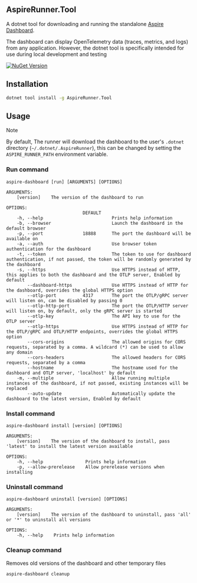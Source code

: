﻿## AspireRunner.Tool

A dotnet tool for downloading and running the standalone [Aspire Dashboard](https://learn.microsoft.com/en-us/dotnet/aspire/fundamentals/dashboard/standalone).

The dashboard can display OpenTelemetry data (traces, metrics, and logs) from any application. However, the dotnet tool is specifically intended for use during local development and testing

[![NuGet Version](https://img.shields.io/nuget/vpre/AspireRunner.Tool?style=flat&logo=nuget&color=%230078d4&link=https%3A%2F%2Fwww.nuget.org%2Fpackages%2FAspireRunner.Tool)](https://www.nuget.org/packages/AspireRunner.Tool)

## Installation

```bash
dotnet tool install -g AspireRunner.Tool
```

## Usage

> [!NOTE]
> By default, The runner will download the dashboard to the user's `.dotnet` directory (`~/.dotnet/.AspireRunner`),
> this can be changed by setting the `ASPIRE_RUNNER_PATH` environment variable.

### Run command

```
aspire-dashboard [run] [ARGUMENTS] [OPTIONS]

ARGUMENTS:
    [version]    The version of the dashboard to run

OPTIONS:
                             DEFAULT
    -h, --help                          Prints help information
    -b, --browser                       Launch the dashboard in the default browser
    -p, --port               18888      The port the dashboard will be available on
    -a, --auth                          Use browser token authentication for the dashboard
    -t, --token                         The token to use for dashboard authentication, if not passed, the token will be randomly generated by the dashboard
    -s, --https                         Use HTTPS instead of HTTP, this applies to both the dashboard and the OTLP server, Enabled by default
        --dashboard-https               Use HTTPS instead of HTTP for the dashboard, overrides the global HTTPS option
        --otlp-port          4317       The port the OTLP/gRPC server will listen on, can be disabled by passing 0
        --otlp-http-port                The port the OTLP/HTTP server will listen on, by default, only the gRPC server is started
        --otlp-key                      The API key to use for the OTLP server
        --otlp-https                    Use HTTPS instead of HTTP for the OTLP/gRPC and OTLP/HTTP endpoints, overrides the global HTTPS option
        --cors-origins                  The allowed origins for CORS requests, separated by a comma. A wildcard (*) can be used to allow any domain
        --cors-headers                  The allowed headers for CORS requests, separated by a comma
        --hostname                      The hostname used for the dashboard and OTLP server, 'localhost' by default
    -m, --multiple                      Allow running multiple instances of the dashboard, if not passed, existing instances will be replaced
        --auto-update                   Automatically update the dashboard to the latest version, Enabled by default
```

### Install command

```
aspire-dashboard install [version] [OPTIONS]

ARGUMENTS:
    [version]    The version of the dashboard to install, pass 'latest' to install the latest version available

OPTIONS:
    -h, --help                Prints help information
    -p, --allow-prerelease    Allow prerelease versions when installing
```

### Uninstall command

```
aspire-dashboard uninstall [version] [OPTIONS]

ARGUMENTS:
    [version]    The version of the dashboard to uninstall, pass 'all' or '*' to uninstall all versions

OPTIONS:
    -h, --help    Prints help information
```

### Cleanup command

Removes old versions of the dashboard and other temporary files

```
aspire-dashboard cleanup
```